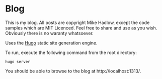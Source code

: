 # Blog

This is my blog. All posts are copyright Mike Hadlow, except the code samples which are MIT Licenced. Feel free to share and use as you wish. Obviously there is no waranty whatsoever.

Uses the [Hugo](https://gohugo.io/) static site generation engine.

To run, execute the following command from the root directory: 
```
hugo server
```
You should be able to browse to the blog at http://localhost:1313/.